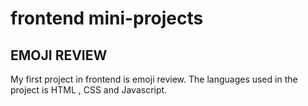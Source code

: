# frontend mini-projects
## EMOJI REVIEW
My first project in frontend is emoji review.
The languages used in the project is HTML , CSS and Javascript.
